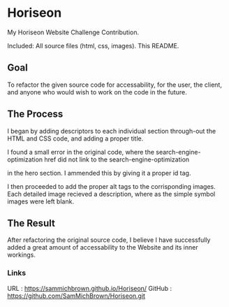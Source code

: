# Horiseon
My Horiseon Website Challenge Contribution.

Included: All source files (html, css, images).
This README.

## Goal
To refactor the given source code for accessability, for the user, the client, and anyone who would wish to work on the code in the future.

## The Process

I began by adding descriptors to each individual section through-out the HTML and CSS code, and adding a proper title. 

I found a small error in the original code, where the search-engine-optimization href did not link to the search-engine-optimization <div> in the hero section.
I ammended this by giving it a proper id tag.

I then proceeded to add the proper alt tags to the corrisponding images.
Each detailed image recieved a description, where as the simple symbol images were left blank.

## The Result
After refactoring the original source code, I believe I have successfully added a great amount of accessability to the Website and its inner workings.

### Links

URL : https://sammichbrown.github.io/Horiseon/
GitHub : https://github.com/SamMichBrown/Horiseon.git









